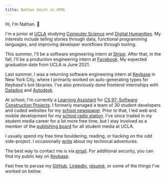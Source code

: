 ```yaml
---
title: Nathan Smith in HTML
---
```


Hi, I'm Nathan. 👋

I'm a junior at [UCLA](http://www.ucla.edu) studying [Computer Science](https://www.cs.ucla.edu) and [Digital Humanities](https://dh.ucla.edu). My interests include telling stories through data, functional programming languages, and improving developer workflows through tooling.

This summer, I'll be a software engineering intern at [Stripe](https://stripe.com). After that, in the fall, I'll be a production engineering intern at [Facebook](https://www.facebook.com). My expected graduation date from UCLA is June 2021.

Last summer, I was a returning software engineering intern at [Keybase](https://keybase.io) in New York City, where I primarily worked on auto-generating types for Keybase's bot libraries. I've also previously done frontend internships with [Datadog](https://www.datadoghq.com) and [Autodesk](https://www.autodesk.com).

At school, I'm currently a [Learning Assistant](https://ceils.ucla.edu/learningassistants/) for [CS 97: Software Construction Projects](http://web.cs.ucla.edu/classes/spring20/cs97-1/index.html). I formerly managed a team of 30 student developers and coded websites for my [school newspaper](https://dailybruin.com). Prior to that, I led web and mobile development for my [school radio station](https://uclaradio.com). I've since traded in my student media career for a lot more free time, but I stay involved as a member of the [publishing board](http://uclacommunicationsboard.org) for all student media at UCLA.

I usually spend my free time bouldering, reading, or hacking on the odd side-project. I occasionally [write](/posts) about my technical adventures.

The best way to contact me is via [email](mailto:nathan.smith@ucla.edu). For additional security, you can find my public key on [Keybase](https://keybase.io/nathunsmitty).

Feel free to peruse my
[GitHub](https://github.com/nathunsmitty), [LinkedIn](https://www.linkedin.com/in/nathanmatthewsmith/), [résumé](/resume.pdf), or some of the things I've worked on below.
